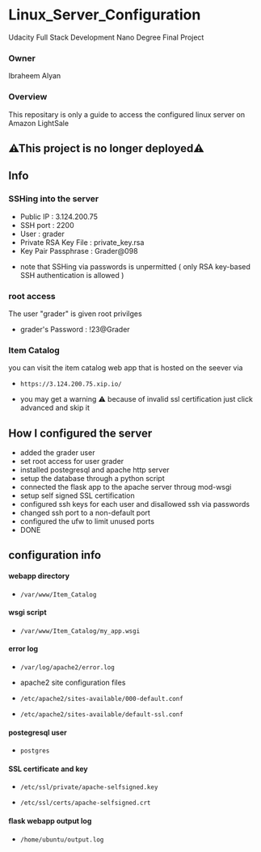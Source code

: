 # Linux_Server_Configuration
Udacity Full Stack Development Nano Degree Final Project

### Owner
Ibraheem Alyan

### Overview
This repositary is only a guide to access the configured linux server on Amazon LightSale

## ⚠This project is no longer deployed⚠

## Info


### SSHing into the server

- Public IP : 3.124.200.75
- SSH port : 2200
- User : grader
- Private RSA Key File : private_key.rsa
- Key Pair Passphrase : Grader@098

* note that SSHing via passwords is unpermitted ( only RSA key-based SSH authentication is allowed )

### root access
The user "grader" is given root privilges
- grader's Password : !23@Grader

### Item Catalog
you can visit the item catalog web app that is hosted on the seever via 
-     https://3.124.200.75.xip.io/
* you may get a warning ⚠️ because of invalid ssl certification just click advanced and skip it

## How I configured the server

* added the grader user 
* set root access for user grader
* installed postegresql and apache http server
* setup the database through a python script 
* connected the flask app to the apache server throug mod-wsgi
* setup self signed SSL certification 
* configured ssh keys for each user and disallowed ssh via passwords
* changed ssh port to a non-default port
* configured the ufw to limit unused ports
* DONE

## configuration info

#### webapp directory    
-     /var/www/Item_Catalog

#### wsgi script     
-     /var/www/Item_Catalog/my_app.wsgi

#### error log    
-     /var/log/apache2/error.log

* apache2 site configuration files
-     /etc/apache2/sites-available/000-default.conf
-     /etc/apache2/sites-available/default-ssl.conf

#### postegresql user    
-     postgres

#### SSL certificate and key       
-     /etc/ssl/private/apache-selfsigned.key
-     /etc/ssl/certs/apache-selfsigned.crt
 
#### flask webapp output log      
-     /home/ubuntu/output.log
